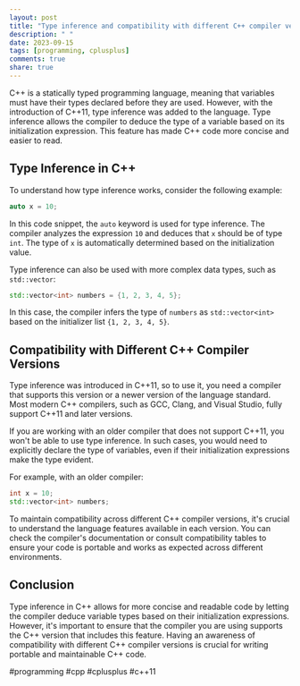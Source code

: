 ```yaml
---
layout: post
title: "Type inference and compatibility with different C++ compiler versions"
description: " "
date: 2023-09-15
tags: [programming, cplusplus]
comments: true
share: true
---
```


C++ is a statically typed programming language, meaning that variables must have their types declared before they are used. However, with the introduction of C++11, type inference was added to the language. Type inference allows the compiler to deduce the type of a variable based on its initialization expression. This feature has made C++ code more concise and easier to read.

## Type Inference in C++

To understand how type inference works, consider the following example:

```cpp
auto x = 10;
```

In this code snippet, the `auto` keyword is used for type inference. The compiler analyzes the expression `10` and deduces that `x` should be of type `int`. The type of `x` is automatically determined based on the initialization value.

Type inference can also be used with more complex data types, such as `std::vector`:

```cpp
std::vector<int> numbers = {1, 2, 3, 4, 5};
```

In this case, the compiler infers the type of `numbers` as `std::vector<int>` based on the initializer list `{1, 2, 3, 4, 5}`.

## Compatibility with Different C++ Compiler Versions

Type inference was introduced in C++11, so to use it, you need a compiler that supports this version or a newer version of the language standard. Most modern C++ compilers, such as GCC, Clang, and Visual Studio, fully support C++11 and later versions.

If you are working with an older compiler that does not support C++11, you won't be able to use type inference. In such cases, you would need to explicitly declare the type of variables, even if their initialization expressions make the type evident.

For example, with an older compiler:

```cpp
int x = 10;
std::vector<int> numbers;
```

To maintain compatibility across different C++ compiler versions, it's crucial to understand the language features available in each version. You can check the compiler's documentation or consult compatibility tables to ensure your code is portable and works as expected across different environments.

## Conclusion

Type inference in C++ allows for more concise and readable code by letting the compiler deduce variable types based on their initialization expressions. However, it's important to ensure that the compiler you are using supports the C++ version that includes this feature. Having an awareness of compatibility with different C++ compiler versions is crucial for writing portable and maintainable C++ code.

#programming #cpp #cplusplus #c++11